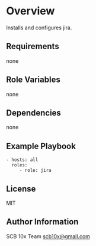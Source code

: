 # Overview

Installs and configures jira.


## Requirements

none

## Role Variables

none

## Dependencies

none

## Example Playbook

    - hosts: all
      roles:
         - role: jira

## License

MIT

## Author Information

SCB 10x Team <scb10x@gmail.com>
